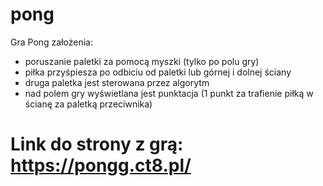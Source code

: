# pong
Gra Pong założenia:
- poruszanie paletki za pomocą myszki (tylko po polu gry)
- piłka przyśpiesza po odbiciu od paletki lub górnej i dolnej ściany
- druga paletka jest sterowana przez algorytm
- nad polem gry wyświetlana jest punktacja (1 punkt za trafienie piłką w ścianę za paletką przeciwnika)
# Link do strony z grą: https://pongg.ct8.pl/
